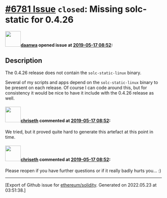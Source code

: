 # [\#6781 Issue](https://github.com/ethereum/solidity/issues/6781) `closed`: Missing solc-static for 0.4.26

#### <img src="https://avatars.githubusercontent.com/u/46441749?u=071175bbed0d4c41c60c6a71c0c32ebe25ff8cfe&v=4" width="50">[daanwa](https://github.com/daanwa) opened issue at [2019-05-17 08:52](https://github.com/ethereum/solidity/issues/6781):

## Description
The 0.4.26 release does not contain the ```solc-static-linux``` binary. 

Several of my scripts and apps depend on the ```solc-static-linux``` binary to be present on each release. Of course I can code around this, but for consistency it would be nice to have it include with the 0.4.26 release as well.

#### <img src="https://avatars.githubusercontent.com/u/9073706?v=4" width="50">[chriseth](https://github.com/chriseth) commented at [2019-05-17 08:52](https://github.com/ethereum/solidity/issues/6781#issuecomment-493994994):

We tried, but it proved quite hard to generate this artefact at this point in time.

#### <img src="https://avatars.githubusercontent.com/u/9073706?v=4" width="50">[chriseth](https://github.com/chriseth) commented at [2019-05-17 08:52](https://github.com/ethereum/solidity/issues/6781#issuecomment-494299717):

Please reopen if you have further questions or if it really badly hurts you... :)


-------------------------------------------------------------------------------



[Export of Github issue for [ethereum/solidity](https://github.com/ethereum/solidity). Generated on 2022.05.23 at 03:51:38.]

